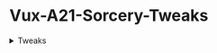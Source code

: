 # Vux-A21-Sorcery-Tweaks
<details>
	<summary>Tweaks</summary>
	<ul>
		<li>Added elixirs that will boost Sorcery skills to 100 for testing</li>
		<li>Increased alive time of Sorcery loot containers to 40 minutes</li>
		<li>Elixirs should now add the damage and essence find bonuses prior to level 100</li>
	</ul>
</details>